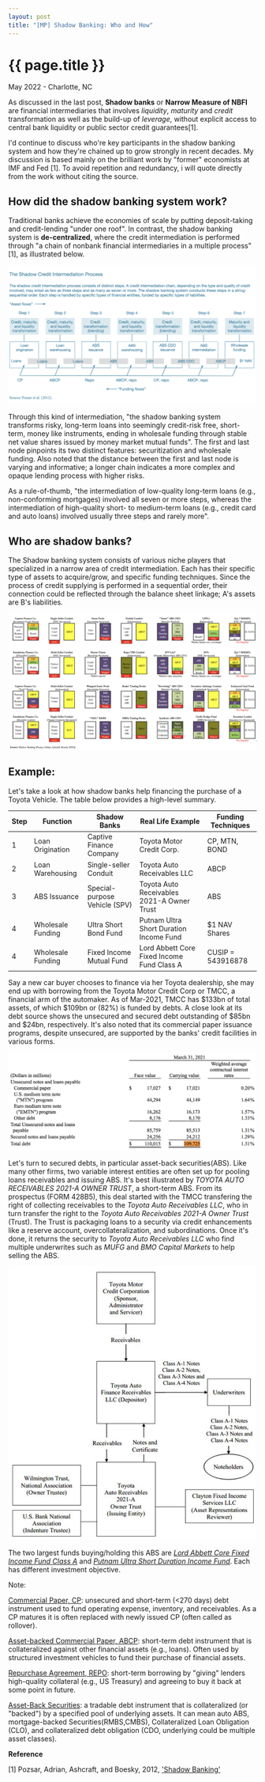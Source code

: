 ```yaml
---
layout: post
title: "[MP] Shadow Banking: Who and How"
---
```


{{ page.title }}
================

<p class="meta">May 2022 - Charlotte, NC</p>

As discussed in the last post, **Shadow banks** or **Narrow Measure of NBFI** are financial intermediaries that involves *liquidity*, *maturity* and *credit* transformation as well as the build-up of *leverage*, without explicit access to central bank liquidity or public sector credit guarantees[1].  

I'd continue to discuss who're key participants in the shadow banking system and how they're chained up to grow strongly in recent decades. My discussion is based mainly on the brilliant work by "former" economists at IMF and Fed [1]. To avoid repetition and redundancy, i will quote directly from the work without citing the source.


## How did the shadow banking system work?

Traditional banks achieve the economies of scale by putting deposit-taking and credit-lending "under one roof". In contrast, the shadow banking system is **de-centralized**, where the credit intermediation is performed through "a chain of nonbank financial intermediaries in a multiple process"[1], as illustrated below.  

<a href="https://www.newyorkfed.org/medialibrary/media/research/economists/adrian/1306adri_A6.pdf">
  <img src="/images/posts_2022-06-01/NBFIs_Fed_how.png">
</a>

Through this kind of intermediation, "the shadow banking system transforms risky, long-term loans into seemingly credit-risk free, short-term, money like instruments, ending in wholesale funding through stable net value shares issued by money market mutual funds". The first and last node pinpoints its two distinct features: securitization and wholesale funding. Also noted that the distance between the first and last node is varying and informative; a longer chain indicates a more complex and opaque lending process with higher risks.

As a rule-of-thumb, "the intermediation of low-quality long-term loans (e.g., non-conforming mortgages) involved all seven or more steps, whereas the intermediation of high-quality short- to medium-term loans (e.g., credit card and auto loans) involved usually three steps and rarely more".


## Who are shadow banks?  

The Shadow banking system consists of various niche players that specialized in a narrow area of credit intermediation. Each has their specific type of assets to acquire/grow, and specific funding techniques. Since the process of credit supplying is performed in a sequential order, their connection could be reflected through the balance sheet linkage; A's assets are B's liabilities.

<a href="https://www.newyorkfed.org/medialibrary/media/research/economists/adrian/1306adri_A6.pdf">
  <img src="/images/posts_2022-06-01/NBFIs_Fed_who.png">
</a>

## Example:

Let's take a look at how shadow banks help financing the purchase of a Toyota Vehicle. The table below provides a high-level summary.

| Step | Function          | Shadow Banks                  | Real Life Example                          | Funding Techniques |
|------|-------------------|-------------------------------|--------------------------------------------|--------------------|
| 1    | Loan Origination  | Captive Finance Company       | Toyota Motor Credit Corp.                  | CP, MTN, BOND      |
| 2    | Loan Warehousing  | Single-seller Conduit         | Toyota Auto Receivables LLC                | ABCP               |
| 3    | ABS Issuance      | Special-purpose Vehicle (SPV) | Toyota Auto Receivables 2021-A Owner Trust | ABS                |
| 4    | Wholesale Funding | Ultra Short Bond Fund         | Putnam Ultra Short Duration Income Fund    | $1 NAV Shares      |
| 4    | Wholesale Funding | Fixed Income Mutual Fund      | Lord Abbett Core Fixed Income Fund Class A | CUSIP = 543916878  |


Say a new car buyer chooses to finance via her Toyota dealership, she may end up with borrowing from the Toyota Motor Credit Corp or TMCC, a financial arm of the automaker. As of Mar-2021, TMCC has $133bn of total assets, of which $109bn or (82%) is funded by debts. A close look at its debt source shows the unsecured and secured debt outstanding of $85bn and $24bn, respectively. It's also noted that its commercial paper issuance programs, despite unsecured, are supported by the banks' credit facilities in various forms.

<a href="https://www.toyotafinancial.com/content/dam/tmcc-webcommons/toyotafinancial/documents/investor-relations/sec-filings/2021/Annual%20Reports%20on%20Form%2010-K/june/FY%202021%20ended%20March%2031,%202021.html#CONSOLIDATED_BALANCE_SHEET">
  <img src="/images/posts_2022-06-01/NBFIs_TMCC_debt.png" width="600">
</a>


Let's turn to secured debts, in particular asset-back securities(ABS). Like many other firms, two variable interest entities are often set up for pooling loans receivables and issuing ABS. It's best illustrated by *TOYOTA AUTO RECEIVABLES 2021-A OWNER TRUST*, a short-term ABS. From its prospectus (FORM 428B5), this deal started with the TMCC transfering the right of collecting receivables to the *Toyota Auto Receivables LLC*, who in turn transfer the right to the *Toyota Auto Receivables 2021-A Owner Trust* (Trust). The Trust is packaging loans to a security via credit enhancements like a reserve account, overcollateralization, and subordinations. Once it's done, it returns the security to *Toyota Auto Receivables LLC* who find multiple underwrites such as *MUFG* and *BMO Capital Markets* to help selling the ABS.

<a href="https://sec.report/Document/0000929638-21-000207/">
  <img src="/images/posts_2022-06-01/NBFIs_TMCC_ABS.png">
</a>

The two largest funds buying/holding this ABS are [*Lord Abbett Core Fixed Income Fund Class A*](https://www.lordabbett.com/en/strategies/mutual-funds/core-fixed-income-fund.class-a.html) and [*Putnam Ultra Short Duration Income Fund*](https://www.putnam.com/individual/mutual-funds/funds/746-ultra-short-duration-income-fund/A). Each has different investment objective.


Note:

[Commercial Paper, CP](https://en.wikipedia.org/wiki/Commercial_paper): unsecured and short-term (<270 days) debt instrument used to fund operating expense, inventory, and receivables. As a CP matures it is often replaced with newly issued CP (often called as rollover).

[Asset-backed Commercial Paper, ABCP](https://en.wikipedia.org/wiki/Asset-backed_commercial_paper): short-term debt instrument that is collateralized against other financial assets (e.g., loans). Often used by structured investment vehicles to fund their purchase of financial assets.

[Repurchase Agreement, REPO](https://en.wikipedia.org/wiki/Repurchase_agreement): short-term borrowing by "giving" lenders high-quality collateral (e.g., US Treasury) and agreeing to buy it back at some point in future.  

[Asset-Back Securities](https://en.wikipedia.org/wiki/Asset-backed_security): a tradable debt instrument that is collateralized (or "backed") by a specified pool of underlying assets. It can mean auto ABS, mortgage-backed Securities(RMBS,CMBS), Collateralized Loan Obligation (CLO), and collateralized debt obligation (CDO, underlying could be multiple asset classes).   


**Reference**

[1] Pozsar, Adrian, Ashcraft, and Boesky, 2012, ['Shadow Banking'](https://www.newyorkfed.org/medialibrary/media/research/staff_reports/sr458.pdf)
